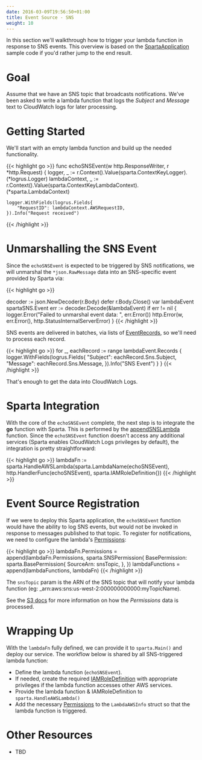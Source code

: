 ```yaml
---
date: 2016-03-09T19:56:50+01:00
title: Event Source - SNS
weight: 10
---
```


In this section we'll walkthrough how to trigger your lambda function in response to SNS events.  This overview is based on the [SpartaApplication](https://github.com/mweagle/SpartaApplication/blob/master/application.go#L79) sample code if you'd rather jump to the end result.

# Goal

Assume that we have an SNS topic that broadcasts notifications.  We've been asked to write a lambda function that logs the _Subject_ and _Message_ text to CloudWatch logs for later processing.

# Getting Started

We'll start with an empty lambda function and build up the needed functionality.

{{< highlight go >}}
func echoSNSEvent(w http.ResponseWriter, r *http.Request) {
	logger, _ := r.Context().Value(sparta.ContextKeyLogger).(*logrus.Logger)
	lambdaContext, _ := r.Context().Value(sparta.ContextKeyLambdaContext).(*sparta.LambdaContext)

	logger.WithFields(logrus.Fields{
		"RequestID": lambdaContext.AWSRequestID,
	}).Info("Request received")
{{< /highlight >}}

# Unmarshalling the SNS Event


Since the `echoSNSEvent` is expected to be triggered by SNS notifications, we will unmarshal the `*json.RawMessage` data into an SNS-specific event provided by Sparta via:

{{< highlight go >}}

  decoder := json.NewDecoder(r.Body)
  defer r.Body.Close()
  var lambdaEvent spartaSNS.Event
  err := decoder.Decode(&lambdaEvent)
  if err != nil {
    logger.Error("Failed to unmarshal event data: ", err.Error())
    http.Error(w, err.Error(), http.StatusInternalServerError)
  }
{{< /highlight >}}

SNS events are delivered in batches, via lists of [EventRecords](https://godoc.org/github.com/mweagle/Sparta/aws/sns#EventRecord
), so we'll need to process each record.

{{< highlight go >}}
	for _, eachRecord := range lambdaEvent.Records {
		logger.WithFields(logrus.Fields{
			"Subject": eachRecord.Sns.Subject,
			"Message": eachRecord.Sns.Message,
		}).Info("SNS Event")
	}
}
{{< /highlight >}}

That's enough to get the data into CloudWatch Logs.

# Sparta Integration

With the core of the `echoSNSEvent` complete, the next step is to integrate the **go** function with Sparta.  This is performed by the [appendSNSLambda](https://github.com/mweagle/SpartaApplication/blob/master/application.go#L79) function.  Since the `echoSNSEvent` function doesn't access any additional services (Sparta enables CloudWatch Logs privileges by default), the integration is pretty straightforward:

{{< highlight go >}}
lambdaFn := sparta.HandleAWSLambda(sparta.LambdaName(echoSNSEvent),
  http.HandlerFunc(echoSNSEvent),
  sparta.IAMRoleDefinition{})
{{< /highlight >}}

# Event Source Registration

If we were to deploy this Sparta application, the `echoSNSEvent` function would have the ability to log SNS events, but would not be invoked in response to messages published to that topic.  To register for notifications, we need to configure the lambda's [Permissions](http://docs.aws.amazon.com/lambda/latest/dg/intro-permission-model.html):

{{< highlight go >}}
lambdaFn.Permissions = append(lambdaFn.Permissions, sparta.SNSPermission{
  BasePermission: sparta.BasePermission{
    SourceArn: snsTopic,
  },
})
lambdaFunctions = append(lambdaFunctions, lambdaFn)
{{< /highlight >}}

The `snsTopic` param is the ARN of the SNS topic that will notify your lambda function (eg: _arn:aws:sns:us-west-2:000000000000:myTopicName).

See the [S3 docs](http://gosparta.io/docs/eventsources/s3/#eventSourceRegistration) for more information on how the _Permissions_ data is processed.

# Wrapping Up

With the `lambdaFn` fully defined, we can provide it to `sparta.Main()` and deploy our service.  The workflow below is shared by all SNS-triggered lambda function:

  * Define the lambda function (`echoSNSEvent`).
  * If needed, create the required [IAMRoleDefinition](https://godoc.org/github.com/mweagle/Sparta*IAMRoleDefinition) with appropriate privileges if the lambda function accesses other AWS services.
  * Provide the lambda function & IAMRoleDefinition to `sparta.HandleAWSLambda()`
  * Add the necessary [Permissions](https://godoc.org/github.com/mweagle/Sparta#LambdaAWSInfo) to the `LambdaAWSInfo` struct so that the lambda function is triggered.

# Other Resources

  * TBD
